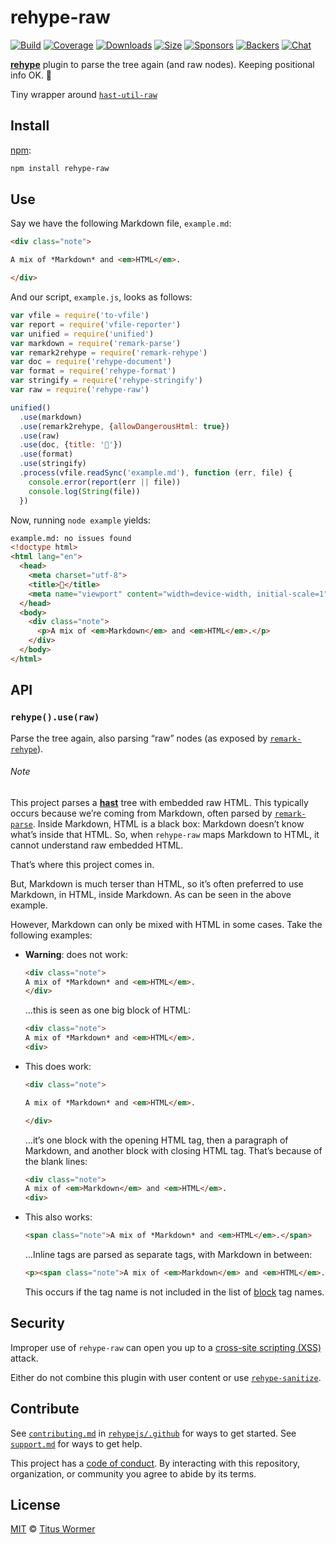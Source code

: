 # rehype-raw

[![Build][build-badge]][build]
[![Coverage][coverage-badge]][coverage]
[![Downloads][downloads-badge]][downloads]
[![Size][size-badge]][size]
[![Sponsors][sponsors-badge]][collective]
[![Backers][backers-badge]][collective]
[![Chat][chat-badge]][chat]

[**rehype**][rehype] plugin to parse the tree again (and raw nodes).
Keeping positional info OK.  🙌

Tiny wrapper around [`hast-util-raw`][raw]

## Install

[npm][]:

```sh
npm install rehype-raw
```

## Use

Say we have the following Markdown file, `example.md`:

```markdown
<div class="note">

A mix of *Markdown* and <em>HTML</em>.

</div>
```

And our script, `example.js`, looks as follows:

```js
var vfile = require('to-vfile')
var report = require('vfile-reporter')
var unified = require('unified')
var markdown = require('remark-parse')
var remark2rehype = require('remark-rehype')
var doc = require('rehype-document')
var format = require('rehype-format')
var stringify = require('rehype-stringify')
var raw = require('rehype-raw')

unified()
  .use(markdown)
  .use(remark2rehype, {allowDangerousHtml: true})
  .use(raw)
  .use(doc, {title: '🙌'})
  .use(format)
  .use(stringify)
  .process(vfile.readSync('example.md'), function (err, file) {
    console.error(report(err || file))
    console.log(String(file))
  })
```

Now, running `node example` yields:

```html
example.md: no issues found
<!doctype html>
<html lang="en">
  <head>
    <meta charset="utf-8">
    <title>🙌</title>
    <meta name="viewport" content="width=device-width, initial-scale=1">
  </head>
  <body>
    <div class="note">
      <p>A mix of <em>Markdown</em> and <em>HTML</em>.</p>
    </div>
  </body>
</html>
```

## API

### `rehype().use(raw)`

Parse the tree again, also parsing “raw” nodes (as exposed by
[`remark-rehype`][remark-rehype]).

###### Note

This project parses a [**hast**][hast] tree with embedded raw HTML.
This typically occurs because we’re coming from Markdown, often parsed by
[`remark-parse`][remark-parse].
Inside Markdown, HTML is a black box: Markdown doesn’t know what’s inside that
HTML.
So, when `rehype-raw` maps Markdown to HTML, it cannot understand raw embedded
HTML.

That’s where this project comes in.

But, Markdown is much terser than HTML, so it’s often preferred to use Markdown,
in HTML, inside Markdown.
As can be seen in the above example.

However, Markdown can only be mixed with HTML in some cases.
Take the following examples:

*   **Warning**: does not work:

    ```markdown
    <div class="note">
    A mix of *Markdown* and <em>HTML</em>.
    </div>
    ```

    …this is seen as one big block of HTML:

    ```html
    <div class="note">
    A mix of *Markdown* and <em>HTML</em>.
    <div>
    ```

*   This does work:

    ```markdown
    <div class="note">

    A mix of *Markdown* and <em>HTML</em>.

    </div>
    ```

    …it’s one block with the opening HTML tag, then a paragraph of Markdown, and
    another block with closing HTML tag.
    That’s because of the blank lines:

    ```html
    <div class="note">
    A mix of <em>Markdown</em> and <em>HTML</em>.
    <div>
    ```

*   This also works:

    ```markdown
    <span class="note">A mix of *Markdown* and <em>HTML</em>.</span>
    ```

    …Inline tags are parsed as separate tags, with Markdown in between:

    ```html
    <p><span class="note">A mix of <em>Markdown</em> and <em>HTML</em>.</span></p>
    ```

    This occurs if the tag name is not included in the list of [block][] tag
    names.

## Security

Improper use of `rehype-raw` can open you up to a
[cross-site scripting (XSS)][xss] attack.

Either do not combine this plugin with user content or use
[`rehype-sanitize`][sanitize].

## Contribute

See [`contributing.md`][contributing] in [`rehypejs/.github`][health] for ways
to get started.
See [`support.md`][support] for ways to get help.

This project has a [code of conduct][coc].
By interacting with this repository, organization, or community you agree to
abide by its terms.

## License

[MIT][license] © [Titus Wormer][author]

<!-- Definitions -->

[build-badge]: https://github.com/rehypejs/rehype-raw/workflows/main/badge.svg

[build]: https://github.com/rehypejs/rehype-raw/actions

[coverage-badge]: https://img.shields.io/codecov/c/github/rehypejs/rehype-raw.svg

[coverage]: https://codecov.io/github/rehypejs/rehype-raw

[downloads-badge]: https://img.shields.io/npm/dm/rehype-raw.svg

[downloads]: https://www.npmjs.com/package/rehype-raw

[size-badge]: https://img.shields.io/bundlephobia/minzip/rehype-raw.svg

[size]: https://bundlephobia.com/result?p=rehype-raw

[sponsors-badge]: https://opencollective.com/unified/sponsors/badge.svg

[backers-badge]: https://opencollective.com/unified/backers/badge.svg

[collective]: https://opencollective.com/unified

[chat-badge]: https://img.shields.io/badge/chat-discussions-success.svg

[chat]: https://github.com/rehypejs/rehype/discussions

[npm]: https://docs.npmjs.com/cli/install

[health]: https://github.com/rehypejs/.github

[contributing]: https://github.com/rehypejs/.github/blob/HEAD/contributing.md

[support]: https://github.com/rehypejs/.github/blob/HEAD/support.md

[coc]: https://github.com/rehypejs/.github/blob/HEAD/code-of-conduct.md

[license]: license

[author]: https://wooorm.com

[rehype]: https://github.com/rehypejs/rehype

[hast]: https://github.com/syntax-tree/hast

[raw]: https://github.com/syntax-tree/hast-util-raw

[remark-parse]: https://github.com/remarkjs/remark/blob/HEAD/packages/remark-parse

[remark-rehype]: https://github.com/remarkjs/remark-rehype

[block]: https://github.com/remarkjs/remark/blob/HEAD/packages/remark-parse/lib/block-elements.js

[xss]: https://en.wikipedia.org/wiki/Cross-site_scripting

[sanitize]: https://github.com/rehypejs/rehype-sanitize
